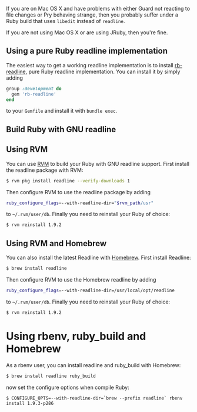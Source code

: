 If you are on Mac OS X and have problems with either Guard not reacting to file changes or Pry behaving strange, then you probably suffer under a Ruby build that uses `libedit` instead of `readline`.

If you are not using Mac OS X or are using JRuby, then you're fine.

## Using a pure Ruby readline implementation

The easiest way to get a working readline implementation is to install [rb-readline](https://github.com/luislavena/rb-readline), pure Ruby readline implementation. You can install it by simply adding

```Ruby
group :development do
  gem 'rb-readline'
end
```

to your `Gemfile` and install it with `bundle exec`.

## Build Ruby with GNU readline

## Using RVM

You can use [RVM](https://rvm.io/) to build your Ruby with GNU readline support. First install the readline package with RVM:

```Bash
$ rvm pkg install readline --verify-downloads 1
```

Then configure RVM to use the readline package by adding

```Bash
ruby_configure_flags=--with-readline-dir="$rvm_path/usr"
```

to `~/.rvm/user/db`. Finally you need to reinstall your Ruby of choice:

```Bash
$ rvm reinstall 1.9.2
```

## Using RVM and Homebrew

You can also install the latest Readline with [Homebrew](http://mxcl.github.com/homebrew/). First install Readline:

```Bash
$ brew install readline
```

Then configure RVM to use the Homebrew readline by adding

```Bash
ruby_configure_flags=--with-readline-dir=/usr/local/opt/readline
```

to `~/.rvm/user/db`. Finally you need to reinstall your Ruby of choice:

```Bash
$ rvm reinstall 1.9.2
```

# Using rbenv, ruby_build and Homebrew

As a rbenv user, you can install readline and ruby_build with Homebrew:

```bash
$ brew install readline ruby_build
```

now set the configure options when compile Ruby:

```
$ CONFIGURE_OPTS=--with-readline-dir=`brew --prefix readline` rbenv install 1.9.3-p286
```